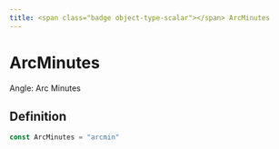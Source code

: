 ```yaml
---
title: <span class="badge object-type-scalar"></span> ArcMinutes
---
```

# <span class="badge object-type-scalar"></span> ArcMinutes

Angle: Arc Minutes

## Definition

```go
const ArcMinutes = "arcmin"
```
